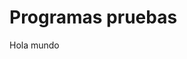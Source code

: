 <!DOCTYPE html>
<html lang="en">
<head>
    <meta charset="UTF-8">
    <meta name="viewport" content="width=device-width, initial-scale=1.0">
    <title>Mi pagina</title>
</head>
<body>
    <h1>Programas pruebas</h1>
    <p>Hola mundo</p>
</body>
</html>
